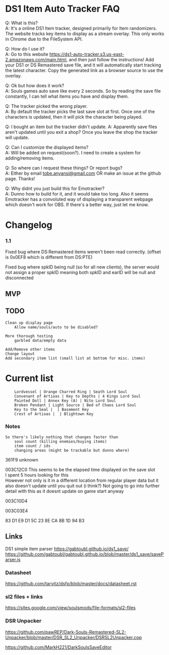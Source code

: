 # DS1 Item Auto Tracker FAQ

Q: What is this?  
A: It's a online DS1 Item tracker, designed primarily for Item randomizers. The website tracks key items to display as a stream overlay. This only works in Chrome due to the FileSystem API.

Q: How do I use it?  
A: Go to this website https://ds1-auto-tracker.s3.us-east-2.amazonaws.com/main.html, and then just follow the instructions! Add your DS1 or DS Remastered save file, and it will automatically start tracking the latest character. Copy the generated link as a browser source to use the overlay.

Q: Ok but how does it work?  
A: Souls games auto save like every 2 seconds. So by reading the save file constantly, I can tell what items you have and display them.

Q: The tracker picked the wrong player.  
A: By default the tracker picks the last save slot at first. Once one of the characters is updated, then it will pick the character being played. 

Q: I bought an item but the tracker didn't update.
A: Apparently save files aren't updated until you exit a shop? Once you leave the shop the tracker will update.

Q: Can I customize the displayed items?  
A: Will be added on request(soon?). I need to create a system for adding/removing items.

Q: So where can I request these things? Or report bugs?  
A: Either by email tobe.anyansi@gmail.com OR make an issue at the github page. Thanks!

Q: Why didnt you just build this for Emotracker?  
A: Dunno how to build for it, and it would take too long. Also it seems Emotracker has a convoluted way of displaying a transparent webpage which doesn't work for OBS. If there's a better way, just let me know.

# Changelog
### 1.1
Fixed bug where DS:Remastered items weren't been read correctly. (offset is 0x0EF8 which is different from DS:PTE)

Fixed bug where spkID being null (so for all new clients), the server would not assign a proper spkID meaning both spkID and earID will be null and disconnected

## MVP

## TODO
    Clean up display page
        Allow name/souls/auto to be disabled?
    
    More thorough testing 
        garbled data/empty data

    Add/Remove other items
    Change layout
    Add secondary item list (small list at bottom for misc. items)

# Current list
        Lordvessel | Orange Charred Ring | Seath Lord Soul
        Convenant of Artioas | Key to Depths | 4 Kings Lord Soul 
        Painted Doll | Annex Key (A) | Nito Lord Soul
        Broken Pendant | Light Source | Bed of Chaos Lord Soul
        Key to the Seal |  | Basement Key
        Crest of Artioas |  | Blightown Key


### Notes
    So there's likely nothing that changes faster than
        soul count (killing enemies/buying items)
        item count / ids
        changing areas (might be trackable but dunno where)


361F9 unknown

003C12C0 This seems to be the elapsed time displayed on the save slot  
I spent 5 hours looking for this  
However not only is it in a different location from regular player data but it also doesn't update until you quit out (i think?)
Not going to go into further detail with this as it doesnt update on game start anyway

003C10D4

003C03E4


83 D1 E9 D1 5C 23 8E CA 8B 1D 94 B3

## Links
DS1 simple item parser
https://gabtoubl.github.io/ds1_save/
https://github.com/gabtoubl/gabtoubl.github.io/blob/master/ds1_save/saveParser.js

### Datasheet
https://github.com/tarvitz/dsfp/blob/master/docs/datasheet.rst

### sl2 files + links
https://sites.google.com/view/soulsmods/file-formats/sl2-files

### DSR Unpacker
https://github.com/pawREP/Dark-Souls-Remastered-SL2-Unpacker/blob/master/DSR_SL2_Unpacker/DSRSL2Unpacker.cpp

https://github.com/MarkH221/DarkSoulsSaveEditor
